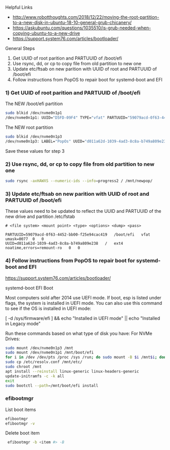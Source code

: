 Helpful Links
- http://www.robotthoughts.com/2018/12/22/moving-the-root-partition-to-a-new-disk-in-ubuntu-18-10-general-grub-chicanery/
- https://askubuntu.com/questions/1035510/is-grub-needed-when-copying-ubuntu-to-a-new-drive
- https://support.system76.com/articles/bootloader/

General Steps
1) Get UUID of root parition and PARTUUID of /boot/efi
2) Use rsync, dd, or cp to copy file from old partition to new one
3) Update etc/ftsab on new parition with UUID of root and PARTUUID of /boot/efi
4) Follow instructions from PopOS to repair boot for systemd-boot and EFI

### 1) Get UUID of root parition and PARTUUID of /boot/efi

The NEW /boot/efi partition
```bash
sudo blkid /dev/nvme0n1p1
/dev/nvme0n1p1: UUID="D5FD-09F4" TYPE="vfat" PARTUUID="59079acd-0f63-4452-bb00-f25e94cac419"
```

The NEW root partition
```bash
sudo blkid /dev/nvme0n1p3
/dev/nvme0n1p3: LABEL="PopOs" UUID="d011a62d-1039-4ad3-8c8a-b749a809e238" TYPE="ext4" PARTUUID="b667d818-f0fd-4d67-bb2d-0515945b0612"
```

Save these values for step 3

### 2) Use rsync, dd, or cp to copy file from old partition to new one

```bash
sudo rsync -axHAWXS --numeric-ids --info=progress2 / /mnt/newpop/
```

### 3) Update etc/ftsab on new parition with UUID of root and PARTUUID of /boot/efi


These values need to be updated to reflect the UUID and PARTUUID of the new drive and partition
/etc/fstab
```
# <file system> <mount point> <type> <options> <dump> <pass>

PARTUUID=59079acd-0f63-4452-bb00-f25e94cac419	/boot/efi	vfat	umask=0077	0	0
UUID=d011a62d-1039-4ad3-8c8a-b749a809e238	/	ext4	noatime,errors=remount-ro	0	0
```

### 4) Follow instructions from PopOS to repair boot for systemd-boot and EFI

https://support.system76.com/articles/bootloader/

systemd-boot
EFI Boot

Most computers sold after 2014 use UEFI mode. If boot, esp is listed under flags, the system is installed in UEFI mode. You can also use this command to see if the OS is installed in UEFI mode:

[ -d /sys/firmware/efi ] && echo "Installed in UEFI mode" || echo "Installed in Legacy mode"

Run these commands based on what type of disk you have:
For NVMe Drives:

```bash
sudo mount /dev/nvme0n1p3 /mnt
sudo mount /dev/nvme0n1p1 /mnt/boot/efi
for i in /dev /dev/pts /proc /sys /run; do sudo mount -B $i /mnt$i; done
sudo cp /etc/resolv.conf /mnt/etc/
sudo chroot /mnt
apt install --reinstall linux-generic linux-headers-generic
update-initramfs -c -k all
exit
sudo bootctl --path=/mnt/boot/efi install
```

### efibootmgr

List boot items
```bash
efibootmgr
efibootmgr -v
```

Delete boot item
```bash
 efibootmgr -b <item #> -B
```
